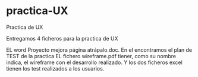 # practica-UX
Practica de UX

Entregamos 4 ficheros para la practica de UX

EL word Proyecto mejora página atrápalo.doc. En el encontramos el plan de TEST de la practica
EL fichero wireframe.pdf tiener, como su nombre indica, el wireframe con el desarrollo realizado.
Y los dos ficheros excel tienen los test realizados a los usuarios.

